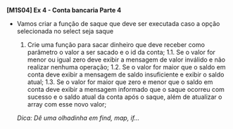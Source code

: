 **[M1S04] Ex 4 - Conta bancaria Parte 4**

- Vamos criar a função de saque que deve ser executada caso a opção selecionada no select seja saque

  1. Crie uma função para sacar dinheiro que deve receber como parâmetro o valor a ser sacado e o id da conta;
  1.1. Se o valor for menor ou igual zero deve exibir a mensagem de valor inválido e não realizar nenhuma operação;
  1.2. Se o valor for maior que o saldo em conta deve exibir a mensagem de saldo insuficiente e exibir o saldo atual;
  1.3. Se o valor for maior que zero e menor que o saldo em conta deve exibir a mensagem informado que o saque ocorreu com sucesso e o saldo atual da conta após o saque, além de atualizar o array com esse novo valor;

  _Dica: Dê uma olhadinha em find, map, if..._
